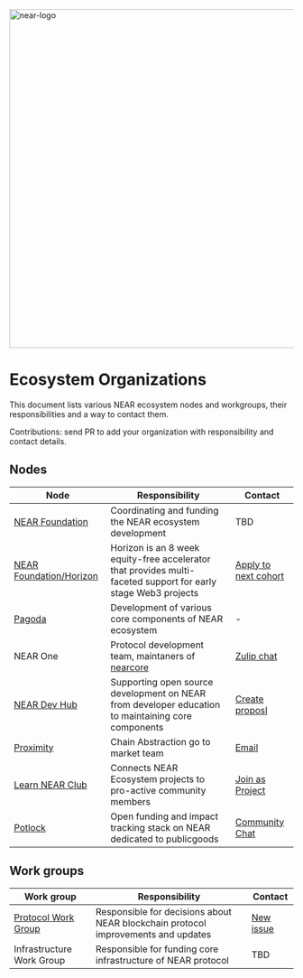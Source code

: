 <img src="https://repository-images.githubusercontent.com/384455580/fc80d841-e285-4238-981d-c40e45772469" alt="near-logo" width="600" border="0" />

# Ecosystem Organizations

This document lists various NEAR ecosystem nodes and workgroups, their responsibilities and a way to contact them.

Contributions: send PR to add your organization with responsibility and contact details.

## Nodes

| Node | Responsibility | Contact |
| - | - | - |
| [NEAR Foundation](https://near.foundation) | Coordinating and funding the NEAR ecosystem development | TBD |
| [NEAR Foundation/Horizon](https://www.hzn.xyz/) | Horizon is an 8 week equity-free accelerator that provides multi-faceted support for early stage Web3 projects | [Apply to next cohort](https://www.hzn.xyz/hzn) |
| [Pagoda](https://pagoda.co) | Development of various core components of NEAR ecosystem | - |
| NEAR One | Protocol development team, maintaners of [nearcore](https://github.com/near/nearcore) | [Zulip chat](https://near.zulipchat.com/) |
| [NEAR Dev Hub](https://neardevhub.org/) | Supporting open source development on NEAR from developer education to maintaining core components | [Create proposl](https://near.social/devhub.near/widget/app?page=create-proposal) |
| [Proximity](https://proximity.dev/) | Chain Abstraction go to market team | [Email](mailto:Hello@proximity.dev) |
| [Learn NEAR Club](https://learnnear.club/) | Connects NEAR Ecosystem projects to pro-active community members | [Join as Project](https://learnnear.club/lnc-for-near-projects/) |
| [Potlock](https://app.potlock.org/) | Open funding and impact tracking stack on NEAR dedicated to publicgoods | [Community Chat](https://potlock.org/community) |

## Work groups

| Work group | Responsibility | Contact |
| - | - | - |
| [Protocol Work Group](https://github.com/near/neps) | Responsible for decisions about NEAR blockchain protocol improvements and updates | [New issue](https://github.com/near/NEPs/issues/new) |
| Infrastructure Work Group | Responsible for funding core infrastructure of NEAR protocol | TBD |

